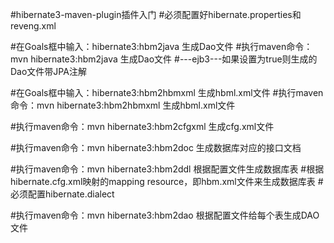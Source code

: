 #hibernate3-maven-plugin插件入门
#必须配置好hibernate.properties和reveng.xml


#在Goals框中输入：hibernate3:hbm2java 生成Dao文件
#执行maven命令：mvn hibernate3:hbm2java 生成Dao文件
#---ejb3---如果设置为true则生成的Dao文件带JPA注解

#在Goals框中输入：hibernate3:hbm2hbmxml 生成hbml.xml文件
#执行maven命令：mvn hibernate3:hbm2hbmxml 生成hbml.xml文件

#执行maven命令：mvn hibernate3:hbm2cfgxml 生成cfg.xml文件

#执行maven命令：mvn hibernate3:hbm2doc 生成数据库对应的接口文档

#执行maven命令：mvn hibernate3:hbm2ddl 根据配置文件生成数据库表
#根据hibernate.cfg.xml映射的mapping resource，即hbm.xml文件来生成数据库表
#必须配置hibernate.dialect

#执行maven命令：mvn hibernate3:hbm2dao 根据配置文件给每个表生成DAO文件

